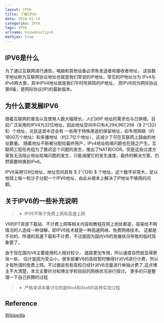 ```yaml
---
layout: IPV6
title: 了解IPV6
date: 2018-01-19
categories: IPV6
tags: IPV6
urlname: knowaboutipv6
mathjax: true
---
```


IPV6是什么
---

为了通过互联网进行通信，电脑和其他设备必须有发送者和接收者地址，
这些数字地址称为互联网协议地址也就是我们常说的IP地址，常见的IP地址分为
IPv4与IPv6两大类，其中IPV4地址就是我们平时所熟知的IP地址，
而IPV6则为网际协议第6版，是网际协议(IP)的最新版本。

为什么要发展IPV6
---
随着互联网的普及以及使用人数大幅增长，人们对IP
地址的需求也与日俱增。目前广泛采用的IPV4为32位地址，因此地址空间中只有4,294,967,296（$ 2^{32} $）个地址，况且这其中还会有
一些用于特殊用途的保留地址，如专用网络（约1800万个地址）和多播地址（约2.7亿个地址），这减少了可在互联网上路由的地址数量。
随着地址不断被分配给最终用户，IPv4地址枯竭问题也在随之产生。互联网工程任务组为了推迟这个问题的发生，推出了NAT和CIDR。但是这些过渡方案皆无法阻止地址枯竭问题的发生，只能减缓它的发生速度，最终的解决方案，仍然需要转换到IPv6。

IPV6采用128位地址，地址空间具有 $ 2ˆ{128} $
个地址，这个数字非常大，足以地球上每一粒沙子分配一个IPV6地址，由此从根本上解决了IP地址不够用的问题。

关于IPV6的一些补充说明
---

> * IPV6不等于免费上网和高速上网

V6的PT资源下载站、不计费上网等相关内容和教程在网上到处都是，容易给不明情况的人造成一种误解，即IPV6技术就是一种高速网络、免费网络技术。
这都是不对的，所谓的高速下载和不计费，不过是因为国内V6的发展状况导致的临时现象罢了。

由于现在国内V6主要是用的人相对较少，
链路更加专用，所以速度自然就显得更快一些，
估计是因为受众小，很多部署V6的高校暂时懒得针对V6进行计费，所以才有所谓的免费上网。不过据说有些高校已经针对V6流量进行单独计费了,这点博主不大清楚，本文主要针对和博主学校目前的网络状况进行探讨。
更多的只是整理一下自己折腾的过程

> * 严格来讲本集讨论的是6to4和4to6的各种实现过程

Reference
---

[Wikipedia](https://zh.wikipedia.org/wiki/IPv6)
